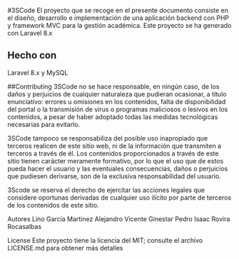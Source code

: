 #3SCode
El proyecto que se recoge en el presente documento consiste en el diseño, desarrollo e implementación de una aplicación backend con PHP y framework MVC para la gestión académica.
Este proyecto se ha generado con Laravel 8.x

## Hecho con
Laravel 8.x y MySQL

##Contributing
3SCode no se hace responsable, en ningún caso, de los daños y perjuicios de cualquier naturaleza que pudieran ocasionar, a título enunciativo: errores u omisiones en los contenidos, falta de disponibilidad del portal o la transmisión de virus o programas maliciosos o lesivos en los contenidos, a pesar de haber adoptado todas las medidas tecnológicas necesarias para evitarlo.

3SCode tampoco se responsabiliza del posible uso inapropiado que terceros realicen de este sitio web, ni de la información que transmiten a terceros a través de él. Los contenidos proporcionados a través de este sitio tienen carácter meramente formativo, por lo que el uso que de estos pueda hacer el usuario y las eventuales consecuencias, daños o perjuicios que pudiesen derivarse, son de la exclusiva responsabilidad del usuario.

3Scode se reserva el derecho de ejercitar las acciones legales que considere oportunas derivadas de cualquier uso ilícito por parte de terceros de los contenidos de este sitio.

Autores
Lino García Martinez
Alejandro Vicente Ginestar Pedro
Isaac Rovira Rocasalbas

License
Este proyecto tiene la licencia del MIT; consulte el archivo LICENSE.md para obtener más detalles
